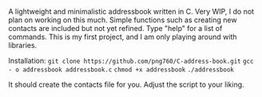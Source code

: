A lightweight and minimalistic addressbook written in C. Very WIP, I do not plan on working on this much. Simple functions such as creating new contacts are included but not yet refined.
Type "help" for a list of commands. This is my first project, and I am only playing around with libraries.


Installation:
`git clone https://github.com/png760/C-address-book.git`
`gcc - o addressbook addressbook.c`
`chmod +x addressbook`
`./addressbook`

It should create the contacts file for you. Adjust the script to your liking.
